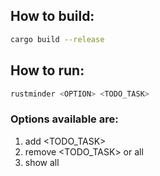 ## How to build:
```bash
cargo build --release
```

## How to run:
```bash
rustminder <OPTION> <TODO_TASK>
```
### Options available are:
1. add <TODO_TASK>
2. remove <TODO_TASK> or all
3. show all
